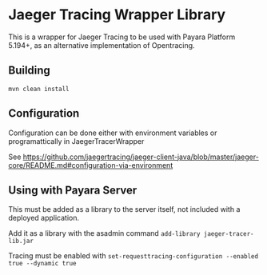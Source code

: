# Jaeger Tracing Wrapper Library

This is a wrapper for Jaeger Tracing to be used with Payara Platform 5.194+, as an alternative implementation of Opentracing.

## Building

`mvn clean install`

## Configuration

Configuration can be done either with environment variables or programattically in JaegerTracerWrapper

See https://github.com/jaegertracing/jaeger-client-java/blob/master/jaeger-core/README.md#configuration-via-environment 

## Using with Payara Server

This must be added as a library to the server itself, not included with a deployed application.

Add it as a library with the asadmin command `add-library jaeger-tracer-lib.jar`

Tracing must be enabled with `set-requesttracing-configuration --enabled true --dynamic true`
